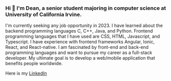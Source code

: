 ### Hi 👋 I'm Dean, a senior student majoring in computer science at University of California Irvine.

I'm currently seeking any job opportunity in 2023. I have learned about the backend programming languages C, C++, Java, and Python. Frontend programming languages that I have used are CSS, HTML, Javascript, and Typescript. I have experience with frontend frameworks Angular, Ionic, React, and React-native. I am fascinated by front-end and back-end programming languages and want to pursue my career as a full-stack developer. My ultimate goal is to develop a web/mobile application that benefits people worldwide.

Here is my [LinkedIn](https://www.linkedin.com/in/dean-yim-18853516a)


<!--  
**deanyim0226/deanyim0226** is a ✨ _special_ ✨ repository because its `README.md` (this file) appears on your GitHub profile.

Here are some ideas to get you started:

- 🔭 I’m currently working on ...
- 🌱 I’m currently learning ...
- 👯 I’m looking to collaborate on ...
- 🤔 I’m looking for help with ...
- 💬 Ask me about ...
- 📫 How to reach me: ...
- 😄 Pronouns: ...
- ⚡ Fun fact: ...
-->
